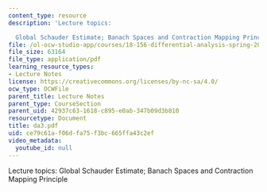 ```yaml
---
content_type: resource
description: 'Lecture topics:

  Global Schauder Estimate; Banach Spaces and Contraction Mapping Principle'
file: /ol-ocw-studio-app/courses/18-156-differential-analysis-spring-2004/ce79c61af06dfa75f3bc665ffa43c2ef_da3.pdf
file_size: 63164
file_type: application/pdf
learning_resource_types:
- Lecture Notes
license: https://creativecommons.org/licenses/by-nc-sa/4.0/
ocw_type: OCWFile
parent_title: Lecture Notes
parent_type: CourseSection
parent_uid: 42937c63-1618-c895-e0ab-347b09d3b810
resourcetype: Document
title: da3.pdf
uid: ce79c61a-f06d-fa75-f3bc-665ffa43c2ef
video_metadata:
  youtube_id: null
---
```

Lecture topics:
Global Schauder Estimate; Banach Spaces and Contraction Mapping Principle